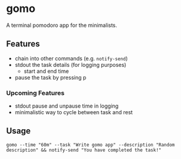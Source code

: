 # gomo

A terminal pomodoro app for the minimalists.

## Features

- chain into other commands (e.g. `notify-send`)
- stdout the task details (for logging purposes)
    - start and end time
- pause the task by pressing p

### Upcoming Features
- stdout pause and unpause time in logging
- minimalistic way to cycle between task and rest

## Usage
```
gomo --time "60m" --task "Write gomo app" --description "Random description" && notify-send "You have completed the task!"
```

